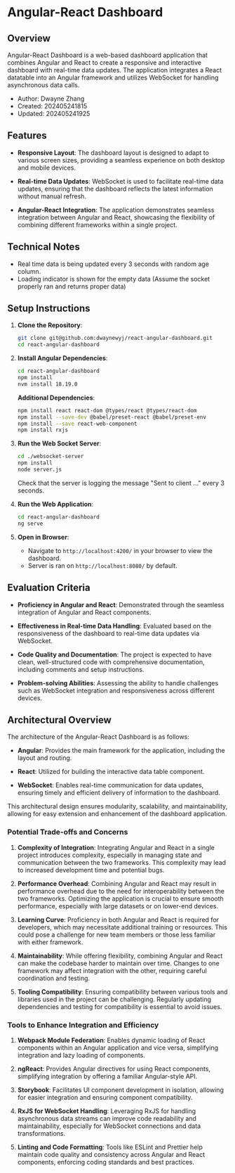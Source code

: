# Angular-React Dashboard


## Overview

Angular-React Dashboard is a web-based dashboard application that combines Angular and React to create a responsive and interactive dashboard with real-time data updates. The application integrates a React datatable into an Angular framework and utilizes WebSocket for handling asynchronous data calls.

- Author: Dwayne Zhang
- Created: 202405241815
- Updated: 202405241925

## Features

- **Responsive Layout**: The dashboard layout is designed to adapt to various screen sizes, providing a seamless experience on both desktop and mobile devices.
  
- **Real-time Data Updates**: WebSocket is used to facilitate real-time data updates, ensuring that the dashboard reflects the latest information without manual refresh.

- **Angular-React Integration**: The application demonstrates seamless integration between Angular and React, showcasing the flexibility of combining different frameworks within a single project.

## Technical Notes
- Real time data is being updated every 3 seconds with random age column.
- Loading indicator is shown for the empty data (Assume the socket properly ran and returns proper data)

## Setup Instructions

1. **Clone the Repository**: 
    ```bash
    git clone git@github.com:dwaynewyj/react-angular-dashboard.git
    cd react-angular-dashboard
    ```

2. **Install Angular Dependencies**:
    ```bash
    cd react-angular-dashboard
    npm install
    nvm install 18.19.0
    ```

   **Additional Dependencies**:
    ```bash
    npm install react react-dom @types/react @types/react-dom
    npm install --save-dev @babel/preset-react @babel/preset-env
    npm install --save react-web-component
    npm install rxjs
    ```

3. **Run the Web Socket Server**:
    ```bash
    cd ./websocket-server
    npm install
    node server.js
    ```
    Check that the server is logging the message "Sent to client ..." every 3 seconds.

4. **Run the Web Application**:
    ```bash
    cd react-angular-dashboard
    ng serve
    ```

5. **Open in Browser**:
    - Navigate to `http://localhost:4200/` in your browser to view the dashboard.
    - Server is ran on  `http://localhost:8080/` by default.

## Evaluation Criteria

- **Proficiency in Angular and React**: Demonstrated through the seamless integration of Angular and React components.
  
- **Effectiveness in Real-time Data Handling**: Evaluated based on the responsiveness of the dashboard to real-time data updates via WebSocket.

- **Code Quality and Documentation**: The project is expected to have clean, well-structured code with comprehensive documentation, including comments and setup instructions.

- **Problem-solving Abilities**: Assessing the ability to handle challenges such as WebSocket integration and responsiveness across different devices.

## Architectural Overview

The architecture of the Angular-React Dashboard is as follows:

- **Angular**: Provides the main framework for the application, including the layout and routing.
  
- **React**: Utilized for building the interactive data table component.
  
- **WebSocket**: Enables real-time communication for data updates, ensuring timely and efficient delivery of information to the dashboard.

This architectural design ensures modularity, scalability, and maintainability, allowing for easy extension and enhancement of the dashboard application.


### Potential Trade-offs and Concerns

1. **Complexity of Integration**: Integrating Angular and React in a single project introduces complexity, especially in managing state and communication between the two frameworks. This complexity may lead to increased development time and potential bugs.

2. **Performance Overhead**: Combining Angular and React may result in performance overhead due to the need for interoperability between the two frameworks. Optimizing the application is crucial to ensure smooth performance, especially with large datasets or on lower-end devices.

3. **Learning Curve**: Proficiency in both Angular and React is required for developers, which may necessitate additional training or resources. This could pose a challenge for new team members or those less familiar with either framework.

4. **Maintainability**: While offering flexibility, combining Angular and React can make the codebase harder to maintain over time. Changes to one framework may affect integration with the other, requiring careful coordination and testing.

5. **Tooling Compatibility**: Ensuring compatibility between various tools and libraries used in the project can be challenging. Regularly updating dependencies and testing for compatibility is essential to avoid issues.

### Tools to Enhance Integration and Efficiency

1. **Webpack Module Federation**: Enables dynamic loading of React components within an Angular application and vice versa, simplifying integration and lazy loading of components.

2. **ngReact**: Provides Angular directives for using React components, simplifying integration by offering a familiar Angular-style API.

3. **Storybook**: Facilitates UI component development in isolation, allowing for easier integration and ensuring component compatibility.

4. **RxJS for WebSocket Handling**: Leveraging RxJS for handling asynchronous data streams can improve code readability and maintainability, especially for WebSocket connections and data transformations.

5. **Linting and Code Formatting**: Tools like ESLint and Prettier help maintain code quality and consistency across Angular and React components, enforcing coding standards and best practices.
